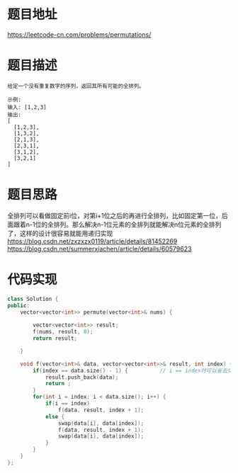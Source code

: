 # 题目地址
https://leetcode-cn.com/problems/permutations/  

# 题目描述
```
给定一个没有重复数字的序列，返回其所有可能的全排列。

示例:
输入: [1,2,3]
输出:
[
  [1,2,3],
  [1,3,2],
  [2,1,3],
  [2,3,1],
  [3,1,2],
  [3,2,1]
]
```

# 题目思路
全排列可以看做固定前i位，对第i+1位之后的再进行全排列，比如固定第一位，后面跟着n-1位的全排列。那么解决n-1位元素的全排列就能解决n位元素的全排列了，这样的设计很容易就能用递归实现
https://blog.csdn.net/zxzxzx0119/article/details/81452269  
https://blog.csdn.net/summerxiachen/article/details/60579623

# 代码实现
```C++
class Solution {
public:
    vector<vector<int>> permute(vector<int>& nums) {
        
        vector<vector<int>> result;
        f(nums, result, 0);
        return result;

    }

    void f(vector<int>& data, vector<vector<int>>& result, int index) {
        if(index == data.size() - 1) {          // i == index时可以省去交换操作
            result.push_back(data);
            return ;
        }
        for(int i = index; i < data.size(); i++) {
            if(i == index)
                f(data, result, index + 1);
            else {
                swap(data[i], data[index]);
                f(data, result, index + 1);
                swap(data[i], data[index]);
            }
        }
    }
};
```
